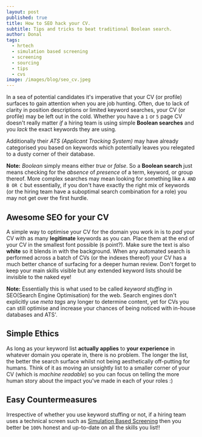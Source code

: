 ```yaml
---
layout: post
published: true
title: How to SEO hack your CV.
subtitle: Tips and tricks to beat traditional Boolean search.
author: Donal
tags:
  - hrtech
  - simulation based screening
  - screening
  - sourcing
  - tips
  - cvs
image: /images/blog/seo_cv.jpeg
---
```

In a sea of potential candidates it's imperative that your CV (or profile) surfaces to gain attention when you are job hunting. Often, due to lack of clarity in position descriptions or limited keyword searches, your CV (or profile) may be left out in the cold. Whether you have a `1` or `5` page CV doesn't really matter *if* a hiring team is using simple **Boolean searches** and you _lack_ the exact keywords they are using. 

Additionally their _ATS (Applicant Tracking System)_ may have already categorised you based on keywords which potentially leaves you relegated to a dusty corner of their database.

**Note:** _Boolean_ simply means either _true_ or _false_. So a **Boolean search** just means checking for the _absence_ of _presence_ of a term, keyword, or group thereof. More complex searches may mean looking for something like `A AND B OR C` but essentially, if you don't have exactly the right mix of keywords (or the hiring team have a suboptimal search combination for a role) you may not get over the first hurdle.

## Awesome SEO for your CV
A simple way to optimise your CV for the domain you work in is to _pad_ your CV with as many **legitimate** keywords as you can. Place them at the end of your CV in the smallest font possible (`6` point?). Make sure the text is also **white** so it blends in with the background. When any automated search is performed across a batch of CVs (or the indexes thereof) your CV has a much better chance of surfacing for a deeper human review. Don't forget to keep your main skills visible but any extended keyword lists should be invisible to the naked eye!

**Note:** Essentially this is what used to be called _keyword stuffing_ in SEO(Search Engine Optimisation) for the web. Search engines don't explicitly use _meta tags_ any longer to determine content, yet for CVs you can still optimise and increase your chances of being noticed with in-house databases and ATS'.

## Simple Ethics
As long as your keyword list **actually applies** to **your experience** in whatever domain you operate in, there is no problem. The longer the list, the better the search surface whilst not being aesthetically off-putting for humans. Think of it as moving an unsightly list to a smaller corner of your CV (which is _machine readable_) so you can focus on telling the more human story about the impact you've made in each of your roles :)

## Easy Countermeasures
Irrespective of whether you use keyword stuffing or not, if a hiring team uses a technical screen such as [Simulation Based Screening](https://pansift.com/howitworks?utm_source=psblog&utm_medium=hyperlink&utm_campaign=launch&utm_content=sbs) then you better be `100%` honest and up-to-date on all the skills you list!!
